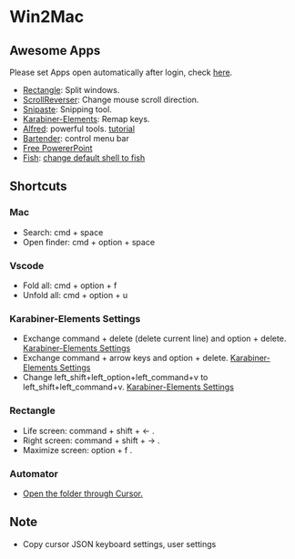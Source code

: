 # Win2Mac
## Awesome Apps
Please set Apps open automatically after login, check [here](https://support.apple.com/zh-cn/guide/mac-help/mh15189/mac).
+ [Rectangle](https://rectangleapp.com/): Split windows.
+ [ScrollReverser](https://pilotmoon.com/scrollreverser/): Change mouse scroll direction.
+ [Snipaste](https://www.snipaste.com/): Snipping tool.
+ [Karabiner-Elements](https://karabiner-elements.pqrs.org/): Remap keys.
+ [Alfred](https://www.alfredapp.com/): powerful tools. [tutorial](https://louiszhai.github.io/2018/05/31/alfred/#14-%E7%B3%BB%E7%BB%9F%E5%B8%B8%E7%94%A8%E5%91%BD%E4%BB%A4%E5%BF%AB%E6%8D%B7%E6%93%8D%E4%BD%9C)
+ [Bartender](https://www.macbartender.com/): control menu bar
+ [Free PowererPoint](https://macked.app/microsoft-office-crack-activation-tutorial)
+ [Fish](https://fishshell.com/): [change default shell to fish](https://www.cnblogs.com/Undefined443/p/17968875)

## Shortcuts
### Mac
+ Search: cmd + space
+ Open finder: cmd + option + space
### Vscode
+ Fold all: cmd + option + f
+ Unfold all: cmd + option + u
### Karabiner-Elements Settings
+ Exchange command + delete (delete current line) and option + delete. [Karabiner-Elements Settings](https://ke-complex-modifications.pqrs.org/#ctrl_deletes_to_option_deletes)
+ Exchange command + arrow keys and option + delete. [Karabiner-Elements Settings](https://ke-complex-modifications.pqrs.org/#ctrl_arrows_to_option_arrows)
+ Change left_shift+left_option+left_command+v to left_shift+left_command+v. [Karabiner-Elements Settings]()
### Rectangle 
+ Life screen: command + shift + <- .
+ Right screen: command + shift + -> . 
+ Maximize screen: option + f .
### Automator
+ [Open the folder through Cursor.](https://blog.csdn.net/Shao_yihao/article/details/127834604)

## Note
+ Copy cursor JSON keyboard settings, user settings 
